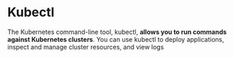# Kubectl

The Kubernetes command-line tool, kubectl, **allows you to run commands against Kubernetes clusters**. You can use kubectl to deploy applications, inspect and manage cluster resources, and view logs









